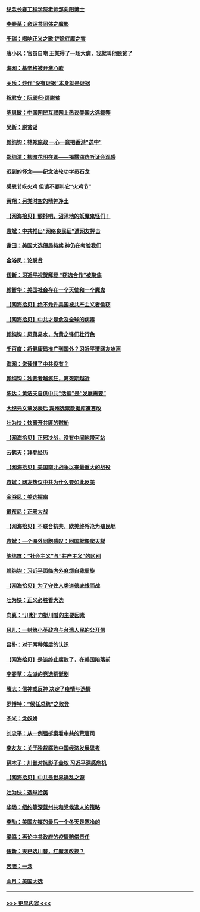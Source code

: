 #### [纪念长春工程学院老师邹向阳博士](../pages/nsc993/n12585390.md?t=12020101) 
#### [李春草：命运共同体之魔影](../pages/nsc993/n12585026.md?t=12020101) 
#### [千瑞：唱响正义之歌 铲除红魔之害](../pages/nsc993/n12585002.md?t=12020101) 
#### [唐小风：官员自嘲 王某得了一场大病，我就叫他脱贫了](../pages/nsc993/n12584981.md?t=12020101) 
#### [海网：基辛格被开激心歌](../pages/nsc993/n12584946.md?t=12020101) 
#### [关乐：炒作“没有证据”本身就是证据](../pages/nsc993/n12583146.md?t=12020101) 
#### [祝君安：阮郎归‧颂脱贫](../pages/nsc993/n12583119.md?t=12020101) 
#### [陈思敏：中国网民互联网上热议美国大选舞弊](../pages/nsc993/n12582845.md?t=12020101) 
#### [吴新：脱贫谣](../pages/nsc993/n12580839.md?t=12020101) 
#### [颜纯钩：林郑施政 一心一意把香港“送中”](../pages/nsc993/n12580805.md?t=12020101) 
#### [郑纯清：柳暗花明在即——揭露窃选听证会观感](../pages/nsc993/n12580795.md?t=12020101) 
#### [迟到的怀念——纪念法轮功学员石龙](../pages/nsc993/n12580245.md?t=12020101) 
#### [感恩节吃火鸡  但请不要叫它“火鸡节”](../pages/nsc993/n12580252.md?t=12020101) 
#### [黄翔：另类时空的精神净土](../pages/nsc993/n12578638.md?t=12020101) 
#### [【网海拾贝】颤抖吧，沼泽地的妖魔鬼怪们！](../pages/nsc993/n12578552.md?t=12020101) 
#### [袁斌：中共推出“网络良民证”遭网友抨击](../pages/nsc993/n12578511.md?t=12020101) 
#### [谢田：美国大选僵局持续 神仍在考验我们](../pages/nsc993/n12577432.md?t=12020101) 
#### [金浴凤：论脱贫](../pages/nsc993/n12576386.md?t=12020101) 
#### [伍新：习近平祝贺拜登 “窃选合作”被聚焦](../pages/nsc993/n12576358.md?t=12020101) 
#### [颜智华：美国社会存在一个天使和一个魔鬼](../pages/nsc993/n12574299.md?t=12020101) 
#### [【网海拾贝】绝不允许美国被共产主义者偷窃](../pages/nsc993/n12573396.md?t=12020101) 
#### [【网海拾贝】中共才是危及全球的病毒](../pages/nsc993/n12571204.md?t=12020101) 
#### [颜纯钩：风萧易水，为黄之锋们壮行色](../pages/nsc993/n12571487.md?t=12020101) 
#### [千百度：将健康码推广到国外？习近平遭网友呛声](../pages/nsc993/n12570808.md?t=12020101) 
#### [海网：您读懂了中共没有？](../pages/nsc993/n12570487.md?t=12020101) 
#### [颜纯钩：独裁者越疯狂，离死期越近](../pages/nsc993/n12569055.md?t=12020101) 
#### [陈达：黄洁夫自供中共“活摘”是“发展需要”](../pages/nsc993/n12568541.md?t=12020101) 
#### [大纪元文章发表后 宾州选票数据库遭篡改](../pages/nsc993/n12568105.md?t=12020101) 
#### [吐为快：快离开共匪的贼船](../pages/nsc993/n12568462.md?t=12020101) 
#### [【网海拾贝】正邪决战，没有中间地带可站](../pages/nsc993/n12568439.md?t=12020101) 
#### [云鹤天：拜登经历](../pages/nsc993/n12567294.md?t=12020101) 
#### [【网海拾贝】美国南北战争以来最重大的战役](../pages/nsc993/n12567247.md?t=12020101) 
#### [袁斌：网友热议中共为什么要如此反美](../pages/nsc993/n12567162.md?t=12020101) 
#### [金浴凤：美选探幽](../pages/nsc993/n12567147.md?t=12020101) 
#### [戴东尼：正邪大战](../pages/nsc993/n12567033.md?t=12020101) 
#### [【网海拾贝】不联合抗共，欧美终将沦为殖民地](../pages/nsc993/n12565068.md?t=12020101) 
#### [袁斌：一个海外同胞感叹：回国就像爬天梯](../pages/nsc993/n12564986.md?t=12020101) 
#### [陈纬霆：“社会主义”与“共产主义”的区别](../pages/nsc993/n12562417.md?t=12020101) 
#### [颜纯钩：习近平面临内外麻烦自我周旋](../pages/nsc993/n12563356.md?t=12020101) 
#### [【网海拾贝】为了守住人类道德底线而战](../pages/nsc993/n12562542.md?t=12020101) 
#### [吐为快：正义必胜看大选](../pages/nsc993/n12561967.md?t=12020101) 
#### [向真：“川粉”力挺川普的主要因素](../pages/nsc993/n12560774.md?t=12020101) 
#### [风儿：一封给小英政府与台湾人民的公开信](../pages/nsc993/n12560581.md?t=12020101) 
#### [吕朴：对于两种落后的认识](../pages/nsc993/n12560492.md?t=12020101) 
#### [【网海拾贝】是该终止腐败了，在美国陷落前](../pages/nsc993/n12559936.md?t=12020101) 
#### [李春草：左派的竞选荒诞剧](../pages/nsc993/n12558380.md?t=12020101) 
#### [隋志：信神或反神 决定了疫情与选情](../pages/nsc993/n12558255.md?t=12020101) 
#### [罗博特：“候任总统”之败登](../pages/nsc993/n12558189.md?t=12020101) 
#### [杰米：念奴娇](../pages/nsc993/n12558174.md?t=12020101) 
#### [刘忠平：从一例强拆案看中共的荒唐司](../pages/nsc993/n12558036.md?t=12020101) 
#### [李友友：关于独裁腐败中国经济发展思考](../pages/nsc993/n12558004.md?t=12020101) 
#### [薛木子：川普对抗影子金权 习近平深感危机](../pages/nsc993/n12557342.md?t=12020101) 
#### [【网海拾贝】中共是世界祸乱之源](../pages/nsc993/n12555353.md?t=12020101) 
#### [吐为快：选举拾英](../pages/nsc993/n12555041.md?t=12020101) 
#### [华旸：纽约等深蓝州共和党候选人的策略](../pages/nsc993/n12554309.md?t=12020101) 
#### [李劼：美国左媒的最后一个冬天是寒冷的](../pages/nsc993/n12552947.md?t=12020101) 
#### [梁鸣：再论中共政府的疫情赔偿责任](../pages/nsc993/n12553012.md?t=12020101) 
#### [伍新：天已选川普，红魔怎改换？](../pages/nsc993/n12552970.md?t=12020101) 
#### [苦胆：一念](../pages/nsc993/n12552957.md?t=12020101) 
#### [山月：美国大选](../pages/nsc993/n12552446.md?t=12020101) 

----
#### [ >>> 更早内容 <<< ](../indexes/nsc993-earlier.md)
